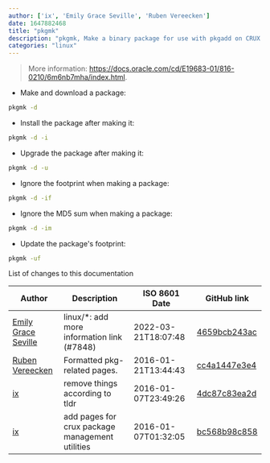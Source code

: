 ```yaml
---
author: ['ix', 'Emily Grace Seville', 'Ruben Vereecken']
date: 1647882468
title: "pkgmk"
description: "pkgmk, Make a binary package for use with pkgadd on CRUX."
categories: "linux"
---
```

> More information: <https://docs.oracle.com/cd/E19683-01/816-0210/6m6nb7mha/index.html>.

- Make and download a package:

```bash
pkgmk -d
```

- Install the package after making it:

```bash
pkgmk -d -i
```

- Upgrade the package after making it:

```bash
pkgmk -d -u
```

- Ignore the footprint when making a package:

```bash
pkgmk -d -if
```

- Ignore the MD5 sum when making a package:

```bash
pkgmk -d -im
```

- Update the package's footprint:

```bash
pkgmk -uf
```
List of changes to this documentation


Author | Description | ISO 8601 Date | GitHub link
------|-----|-----|-----
[Emily Grace Seville](mailto:emilyseville7cf@gmail.com) | linux/*: add more information link (#7848) | 2022-03-21T18:07:48 | [4659bcb243ac](https://github.com/tldr-pages/tldr/commit/4659bcb243ac572c9e0c95117097801f1e62bda4)
[Ruben Vereecken](mailto:rubenvereecken@gmail.com) | Formatted pkg-related pages. | 2016-01-21T13:44:43 | [cc4a1447e3e4](https://github.com/tldr-pages/tldr/commit/cc4a1447e3e4da262b82684a2102956db9ae549c)
[ix](mailto:arcetera@cock.li) | remove things according to tldr | 2016-01-07T23:49:26 | [4dc87c83ea2d](https://github.com/tldr-pages/tldr/commit/4dc87c83ea2dc1901ffabaabec407adcbefb99f6)
[ix](mailto:arcetera@cock.li) | add pages for crux package management utilities | 2016-01-07T01:32:05 | [bc568b98c858](https://github.com/tldr-pages/tldr/commit/bc568b98c8580e64a6538c9335a28a44d47dd36d)

